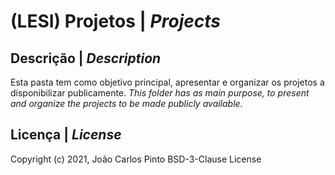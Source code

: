 ﻿# (LESI) Projetos | *Projects*

## Descrição | *Description*

Esta pasta tem como objetivo principal, apresentar e organizar os projetos a disponibilizar publicamente.
*This folder has as main purpose, to present and organize the projects to be made publicly available.*

## Licença | *License*

Copyright (c) 2021, João Carlos Pinto
BSD-3-Clause License
